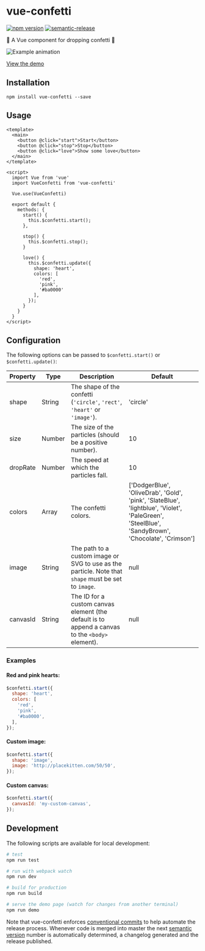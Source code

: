 # vue-confetti

[![npm version](https://badge.fury.io/js/vue-confetti.svg)](https://badge.fury.io/js/vue-confetti)
[![semantic-release](https://img.shields.io/badge/%20%20%F0%9F%93%A6%F0%9F%9A%80-semantic--release-e10079.svg)](https://github.com/semantic-release/semantic-release)

:tada: A Vue component for dropping confetti :tada:

![Example animation](example.gif)

[View the demo](https://alexandermendes.github.io/vue-confetti/)

## Installation

```
npm install vue-confetti --save
```

## Usage

``` vue
<template>
  <main>
    <button @click="start">Start</button>
    <button @click="stop">Stop</button>
    <button @click="love">Show some love</button>
  </main>
</template>

<script>
  import Vue from 'vue'
  import VueConfetti from 'vue-confetti'

  Vue.use(VueConfetti)

  export default {
    methods: {
      start() {
        this.$confetti.start();
      },

      stop() {
        this.$confetti.stop();
      }

      love() {
        this.$confetti.update({
          shape: 'heart',
          colors: [
            'red',
            'pink',
            '#ba0000'
          ],
        });
      }
    }
  }
</script>
```

## Configuration

The following options can be passed to `$confetti.start()` or `$confetti.update()`:

| Property | Type   | Description                                                               | Default   |
|----------|--------|---------------------------------------------------------------------------|-----------|
| shape    | String | The shape of the confetti (`'circle'`, `'rect'`, `'heart'` or `'image'`). | 'circle'  |
| size     | Number | The size of the particles (should be a positive number).                  | 10        |
| dropRate | Number | The speed at which the particles fall.                                    | 10        |
| colors   | Array  | The confetti colors.                                                      | ['DodgerBlue', 'OliveDrab', 'Gold', 'pink', 'SlateBlue', 'lightblue', 'Violet', 'PaleGreen', 'SteelBlue', 'SandyBrown', 'Chocolate', 'Crimson'] |
| image    | String | The path to a custom image or SVG to use as the particle. Note that `shape` must be set to `image`. | null |
| canvasId | String | The ID for a custom canvas element (the default is to append a canvas to the `<body>` element). | null |

### Examples

#### Red and pink hearts:

``` js
$confetti.start({
  shape: 'heart',
  colors: [
    'red',
    'pink',
    '#ba0000',
  ],
});
```

#### Custom image:

``` js
$confetti.start({
  shape: 'image',
  image: 'http://placekitten.com/50/50',
});
```

#### Custom canvas:

``` js
$confetti.start({
  canvasId: 'my-custom-canvas',
});
```

## Development

The following scripts are available for local development:

```bash
# test
npm run test

# run with webpack watch
npm run dev

# build for production
npm run build

# serve the demo page (watch for changes from another terminal)
npm run demo
```

Note that vue-confetti enforces
[conventional commits](https://www.conventionalcommits.org/en/v1.0.0-beta.3/)
to help automate the release process. Whenever code is merged into master the next
[semantic version](https://semver.org/) number is automatically determined, a
changelog generated and the release published.
